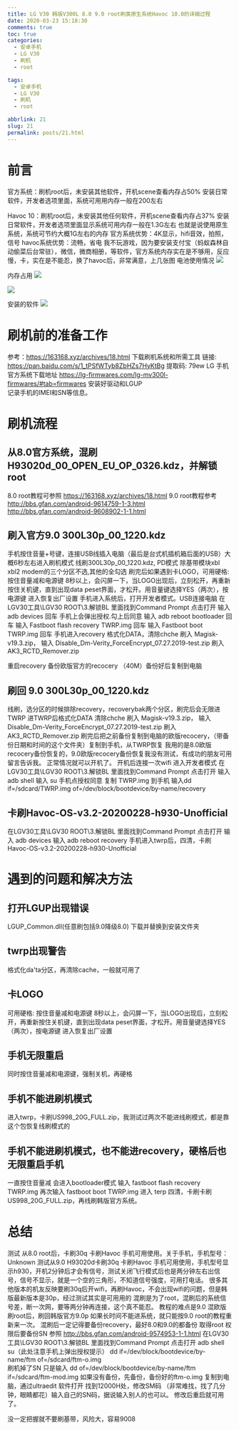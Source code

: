```yaml
---
title: LG V30 韩版V300L 8.0 9.0 root刷类原生系统Havoc 10.0的详细过程
date: 2020-03-23 15:18:30
comments: true
toc: true
categories:
  - 安卓手机
  - LG V30
  - 刷机
  - root

tags:
  - 安卓手机
  - LG V30
  - 刷机
  - root

abbrlink: 21
slug: 21
permalink: posts/21.html
---
```



# 前言
官方系统：刷机root后，未安装其他软件，开机scene查看内存占50%
安装日常软件，开发者选项里面，系统可用用内存一般在200左右
<!-- more -->
Havoc 10：刷机root后，未安装其他任何软件，开机scene查看内存占37%
安装日常软件，开发者选项里面显示系统可用内存一般在1.3G左右
也就是说使用原生系统，系统可节约大概1G左右的内存
官方系统优势：4K显示，hifi音效，拍照，信号
havoc系统优势：流畅，省电
我不玩游戏，因为要安装支付宝（蚂蚁森林自动偷菜后台常驻），微信，微商相册，等软件，官方系统内存实在是不够用，反应慢，卡，实在是不能忍，换了havoc后，非常满意，上几张图
电池使用情况
![](https://cdn.jsdelivr.net/gh/waimao8/image@master/电池2.jpg)


内存占用
![](https://cdn.jsdelivr.net/gh/waimao8/image@master/内存2.jpg)


![](https://cdn.jsdelivr.net/gh/waimao8/image@master/内存3.jpg)





安装的软件
![](https://cdn.jsdelivr.net/gh/waimao8/image@master/软件.jpg)

# 刷机前的准备工作
参考：https://163168.xyz/archives/18.html
下载刷机系统和所需工具
链接: https://pan.baidu.com/s/1_tPSfWTyb8ZbHZs7HyKtBg 提取码: 79ew
LG 手机官方系统下载地址
https://lg-firmwares.com/lg-mv300l-firmwares/#tab=firmwares
安装好驱动和LGUP  
记录手机的IMEI和SN等信息。

# 刷机流程
## 从8.0官方系统，混刷H93020d_00_OPEN_EU_OP_0326.kdz，并解锁root
8.0 root教程可参照
 https://163168.xyz/archives/18.html
9.0 root教程参考
http://bbs.gfan.com/android-9614759-1-3.html
http://bbs.gfan.com/android-9608902-1-1.html
## 刷入官方9.0 300L30p_00_1220.kdz

手机按住音量+号键，连接USB线插入电脑（最后是台式机插机箱后面的USB）大概6秒左右进入刷机模式
线刷300L30p_00_1220.kdz,  PD模式 除基带模块xbl xbl2 modem的三个分区不选,其他的全勾选
刷完后如果遇到卡LOGO，可用硬格: 按住音量减和电源键 8秒以上，会闪屏一下，当LOGO出现后，立刻松开，再重新按住关机键，直到出现data peset界面，才松开。用音量键选择YES（两次），按电源键 进入恢复出厂设置
手机进入系统后，打开开发者模式。USB连接电脑
在LGV30工具\LGV30 ROOT\3.解锁BL 里面找到Command Prompt  点击打开
输入adb  devices 回车     手机上会弹出授权.勾上后同意
输入  adb reboot bootloader  回车
输入 Fastboot flash recovery TWRP.img  回车
输入 Fastboot boot TWRP.img 回车
手机进入recovery 格式化DATA，清除chche
刷入 Magisk-v19.3.zip，
输入 Disable_Dm-Verity_ForceEncrypt_07.27.2019-test.zip
刷入 AK3_RCTD_Remover.zip

重启recovery  备份欧版官方的recocery （40M）备份好后复制到电脑
## 刷回 9.0 300L30p_00_1220.kdz
线刷，选分区的时候排除recovery，recoverybak两个分区，刷完后会无限进TWRP
进TWRP后格式化DATA  清除chche 
刷入 Magisk-v19.3.zip，
输入 Disable_Dm-Verity_ForceEncrypt_07.27.2019-test.zip
刷入 AK3_RCTD_Remover.zip
刷完后把之前备份复制到电脑的欧版recocery，（带备份日期和时间的这个文件夹）复制到手机，从TWRP恢复
我用的是8.0欧版recocery备份恢复的，9.0欧版recocery备份恢复我没有测试，有成功的朋友可用留言告诉我。
正常情况就可以开机了。
开机后连接一次wifi
进入开发者模式
在LGV30工具\LGV30 ROOT\3.解锁BL 里面找到Command Prompt  点击打开
输入adb shell
输入 su   手机点授权同意
复制 TWRP.img  到手机
输入dd if=/sdcard/TWRP.img of=/dev/block/bootdevice/by-name/recovery

## 卡刷Havoc-OS-v3.2-20200228-h930-Unofficial
在LGV30工具\LGV30 ROOT\3.解锁BL 里面找到Command Prompt  点击打开
输入 adb devices
输入 adb reboot recovery
手机进入twrp后，四清，卡刷Havoc-OS-v3.2-20200228-h930-Unofficial


# 遇到的问题和解决方法
## 打开LGUP出现错误
LGUP_Common.dll(任意刷包括9.0降级8.0)  下载并替换到安装文件夹
## twrp出现警告
格式化da'ta分区，再清除cache，一般就可用了
## 卡LOGO
可用硬格: 按住音量减和电源键 8秒以上，会闪屏一下，当LOGO出现后，立刻松开，再重新按住关机键，直到出现data peset界面，才松开。用音量键选择YES（两次），按电源键 进入恢复出厂设置
## 手机无限重启
同时按住音量减和电源键，强制关机，再硬格
##  手机不能进刷机模式
进入twrp，卡刷US998_20G_FULL.zip，我测试过两次不能进线刷模式，都是靠这个包恢复线刷模式的
## 手机不能进刷机模式，也不能进recovery，硬格后也无限重启手机
一直按住音量减 会进入bootloader模式
输入
fastboot flash recovery TWRP.img
再次输入
fastboot boot TWRP.img
进入 terp 四清，卡刷卡刷US998_20G_FULL.zip，再线刷韩版官方系统。

# 总结
 测试 从8.0 root后，卡刷30q 卡刷Havoc   手机可用使用。关于手机，手机型号：Unknown
测试从9.0 H93020d卡刷30q 卡刷Havoc  手机可用使用，手机型号显示h930，开机2分钟后才会有信号，测试关闭飞行模式后也是两分钟左右出信号，信号不显示，就是一个空的三角形，不知道信号强度，可用打电话。
很多其他版本的机友反映要刷30q后开wifi，再刷Havoc，不会出现wifi的问题，但是韩版最新版本是30p，经过测试其实是可用用的
混刷是为了root，混刷后的系统信号差，断一次网，要等两分钟再连接，这个真不能忍。
教程的难点是9.0 混欧版刷root后，刷回韩版官方9.0p   如果长时间不能进系统，就只能按9.0 root的教程重新来一次。
混刷后一定记得要备份recovery，最好8.0和9.0的都备份 
取得root 权限后要备份SN
参照 http://bbs.gfan.com/android-9574953-1-1.html
在LGV30工具\LGV30 ROOT\3.解锁BL 里面找到Command Prompt  点击打开
adb shell
su（此处注意手机上弹出授权提示）
dd if=/dev/block/bootdevice/by-name/ftm of=/sdcard/ftm-o.img  
刷机掉了SN 只是输入 dd of=/dev/block/bootdevice/by-name/ftm if=/sdcard/ftm-mod.img
如果没有备份，先备份，备份好的ftm-o.img 复制到电脑，通过ultraedit 软件打开
找到12000H处，修改SM码 （非常难找，找了几分钟，眼睛都花）输入自己的SN码，据说输入别人的也可以。
修改后重启就可用了。

没一定把握就不要刷基带，风险大，容易9008
